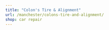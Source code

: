```yaml
---
title: "Colon's Tire & Alignment"
url: /manchester/colons-tire-and-alignment/
shop: car repair
---
```

